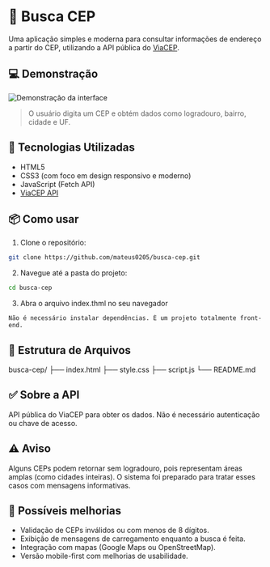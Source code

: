 # 🔎 Busca CEP

Uma aplicação simples e moderna para consultar informações de endereço a partir do CEP, utilizando a API pública do [ViaCEP](https://viacep.com.br/).

## 💻 Demonstração

![Demonstração da interface](caminho/para/screenshot.png)

> O usuário digita um CEP e obtém dados como logradouro, bairro, cidade e UF.

## 🚀 Tecnologias Utilizadas

- HTML5
- CSS3 (com foco em design responsivo e moderno)
- JavaScript (Fetch API)
- [ViaCEP API](https://viacep.com.br/)

## 📦 Como usar

1. Clone o repositório:
```bash
git clone https://github.com/mateus0205/busca-cep.git
```
2. Navegue até a pasta do projeto: 
```bash
cd busca-cep
```
3. Abra o arquivo index.thml no seu navegador 
```
Não é necessário instalar dependências. É um projeto totalmente front-end.
```
## 📁 Estrutura de Arquivos

busca-cep/
├── index.html
├── style.css
├── script.js
└── README.md


## ✅ Sobre a API

API pública do ViaCEP para obter os dados. Não é necessário autenticação ou chave de acesso.

## ⚠️ Aviso

Alguns CEPs podem retornar sem logradouro, pois representam áreas amplas (como cidades inteiras). O sistema foi preparado para tratar esses casos com mensagens informativas.

## 🧠 Possíveis melhorias

- Validação de CEPs inválidos ou com menos de 8 dígitos.  
- Exibição de mensagens de carregamento enquanto a busca é feita.  
- Integração com mapas (Google Maps ou OpenStreetMap).  
- Versão mobile-first com melhorias de usabilidade.



